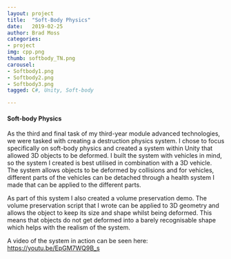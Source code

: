 ```yaml
---
layout: project
title:  "Soft-Body Physics"
date:   2019-02-25
author: Brad Moss
categories:
- project
img: cpp.png
thumb: softbody_TN.png
carousel:
- Softbody1.png
- Softbody2.png
- Softbody3.png
tagged: C#, Unity, Soft-body

---
```

#### Soft-body Physics

As the third and final task of my third-year module advanced technologies, we were tasked with creating a destruction physics system. I chose to focus specifically on soft-body physics and created a system within Unity that allowed 3D objects to be deformed. I built the system with vehicles in mind, so the system I created is best utilised in combination with a 3D vehicle. The system allows objects to be deformed by collisions and for vehicles, different parts of the vehicles can be detached through a health system I made that can be applied to the different parts. 

As part of this system I also created a volume preservation demo. The volume preservation script that I wrote can be applied to 3D geometry and allows the object to keep its size and shape whilst being deformed. This means that objects do not get deformed into a barely recognisable shape which helps with the realism of the system.

A video of the system in action can be seen here: https://youtu.be/EpGM7WQ9B_s


